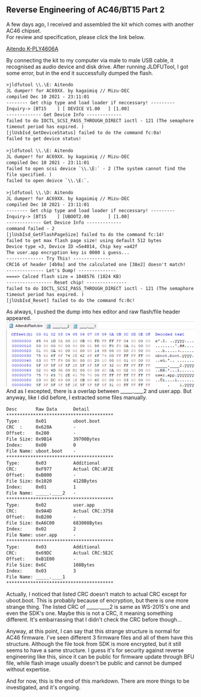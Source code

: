 ## Reverse Engineering of AC46/BT15 Part 2

A few days ago, I received and assembled the kit which comes with another AC46 chipset.<br>
For review and specification, please click the link below.

[Aitendo K-PLY4606A](Aitendo/index.md)

By connecting the kit to my computer via male to male USB cable, it recognised as audio device and disk drive.
After running JLDFUTool, I got some error, but in the end it successfully dumped the flash.
```
>jldfutool \\.\E: Aitendo
JL dumper! for AC69XX. by kagaimiq // Mizu-DEC
compiled Dec 10 2021 - 23:11:01
-------- Get chip type and load loader if neccessary! ---------
Inquiry-> [BT15    ] [ DEVICE V1.00   ] [1.00]
------------- Get Device Info -------------
failed to do IOCTL_SCSI_PASS_THROUGH_DIRECT ioctl - 121 (The semaphore timeout period has expired. )
[jlUsbIsd_GetDeviceStatus] failed to do the command fc:0a!
failed to get device status!

>jldfutool \\.\E: Aitendo
JL dumper! for AC69XX. by kagaimiq // Mizu-DEC
compiled Dec 10 2021 - 23:11:01
failed to open scsi device `\\.\E:` - 2 (The system cannot find the file specified. )
failed to open deivce `\\.\E:`.

>jldfutool \\.\D: Aitendo
JL dumper! for AC69XX. by kagaimiq // Mizu-DEC
compiled Dec 10 2021 - 23:11:01
-------- Get chip type and load loader if neccessary! ---------
Inquiry-> [BT15    ] [UBOOT2.00       ] [1.00]
------------- Get Device Info -------------
command failed - 2
[jlUsbIsd_GetFlashPageSize] failed to do the command fc:14!
failed to get max flash page size! using default 512 bytes
Device type =3, Device ID =5e4014, Chip key =a42f
The user.app encryption key is 0000 i guess...
-------------- Try This! --------------
CRC16 of header [4b9a] and the calculated one [38e2] doesn't match!
-------------- Let's Dump! --------------
====> Calced flash size = 1048576 (1024 KB)
----------------- Reset chip! ---------------
failed to do IOCTL_SCSI_PASS_THROUGH_DIRECT ioctl - 121 (The semaphore timeout period has expired. )
[jlUsbIsd_Reset] failed to do the command fc:0c!
```

As always, I pushed the dump into hex editor and raw flash/file header appeared.<br>
![FlashHeader_Aitendo](Aitendo/FlashHeader_Aitendo.png)<br>
And as I excepted, there is a overlap between _____.____2 and user.app.
But anyway, like I did before, I extracted some files manually.<br>
```
Desc       Raw Data      Detail
****************************************
Type:      0x01          uboot.boot
CRC  :     0x620A        -
Offset:    0x200         -
File Size: 0x9B14        39700Bytes
Index:     0x00          0
File Name: uboot.boot    -
****************************************
Type:      0x03          Additional
CRC:       0xF977        Actual CRC:AF2E
Offset:    0xB000        -
File Size: 0x1020        4128Bytes
Index:     0x01          1
File Name: _____.____2   -
****************************************
Type:      0x02          user.app
CRC:       0x9A4D        Actual CRC:3758
Offset:    0xB200        -
File Size: 0xA6C00       683008Bytes
Index:     0x02          2
File Name: user.app      -
****************************************
Type:      0x03          Additional
CRC:       0x69DC        Actual CRC:5E2C
Offset:    0xB1E00       -
File Size: 0x6C          108Bytes
Index:     0x03          3
File Name: _____.____1
****************************************
```
Actually, I noticed that listed CRC doesn't match to actual CRC except for uboot.boot.
This is probably because of encryption, but there is one more strange thing.
The listed CRC of _____.____2 is same as WS-2015's one and even the SDK's one.
Maybe this is not a CRC, it meaning something different.
It's embarrassing that I didn't check the CRC before though...

Anyway, at this point, I can say that this strange structure is normal for AC46 firmware.
I've seen different 3 firmware files and all of them have this structure.
Although the file took from SDK is more encrypted, but it still seems to have a same structure.
I guess it's for security against reverse engineering like this, since it can be public for firmware update through BFU file, while flash image usually doesn't be public and cannot be dumped without expertise.

And for now, this is the end of this markdown.
There are more things to be investigated, and it's ongoing.

